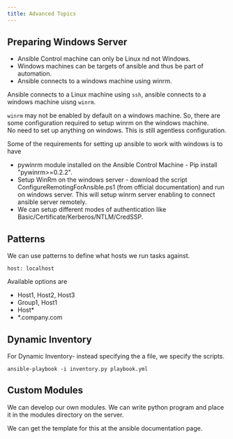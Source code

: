 ```yaml
---
title: Advanced Topics
---
```


## Preparing Windows Server

* Ansible Control machine can only be Linux nd not Windows.  
* Windows machines can be targets of ansible and thus be part of automation.  
* Ansible connects to a windows machine using winrm.  

Ansible connects to a Linux machine using `ssh`, ansible connects to a windows machine uisng `winrm`.   

`winrm` may not be enabled by default on a windows machine. So, there are some configuration required
to setup winrm on the windows machine.   
No need to set up anything on windows. This is still agentless configuration.  

Some of the requirements for setting up ansible to work with windows is to have  

* pywinrm module installed on the Ansible Control Machine - Pip install "pywinrm>=0.2.2". 
* Setup WinRm on the windows server - 
  download the script ConfigureRemotingForAnsible.ps1 (from official documentation) and run on windows server.
  This will setup winrm server enabling to connect ansible server remotely.  
* We can setup different modes of authentication like Basic/Certificate/Kerberos/NTLM/CredSSP.   

## Patterns

We can use patterns to define what hosts we run tasks against. 
```
host: localhost
```  

Available options are  

* Host1, Host2, Host3
* Group1, Host1
* Host*
* *.company.com

## Dynamic Inventory  

For Dynamic Inventory- instead specifying the a file, we specify the scripts.  

`ansible-playbook -i inventory.py playbook.yml`  

## Custom Modules  

We can develop our own modules. 
We can write python program and place it in the modules directory on the server.   

We can get the template for this at the ansible documentation page.   









